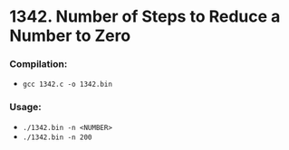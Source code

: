 # 1342. Number of Steps to Reduce a Number to Zero

### Compilation:
- `gcc 1342.c -o 1342.bin`

### Usage:
- `./1342.bin -n <NUMBER>`
- `./1342.bin -n 200`
